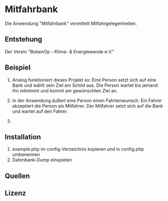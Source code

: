 # Mitfahrbank
Die Anwendung "Mitfahrbank" vermittelt Mitfahrgelegenheiten.

## Entstehung
Der Verein "BobenOp – Klima- & Energiewende e.V." 

## Beispiel
1. Analog funktioniert dieses Projekt so:
 Eine Person setzt sich auf eine Bank und wählt sein Ziel am Schild aus.
 Die Person wartet bis jemand ihn mitnimmt und kommt am gewünschten Ziel an.

2. In der Anwendung äußert eine Person einen Fahrtenwunsch. Ein Fahrer 
akzeptiert die Person als Mitfahrer. Der Mitfahrer setzt sich auf die Bank 
und wartet auf den Fahrer.

3. 

## Installation
1. example.php im config-Verzeichnis kopieren und in config.php umbenennen
2. Datenbank-Dump einspielen

## Quellen


## Lizenz
